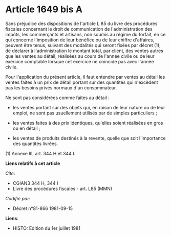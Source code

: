# Article 1649 bis A

Sans préjudice des dispositions de l'article L 85 du livre des procédures fiscales concernant le droit de communication de
l'administration des impôts, les commerçants et artisans, non soumis au régime du forfait, en ce qui concerne l'imposition de
leur bénéfice ou de leur chiffre d'affaires, peuvent être tenus, suivant des modalités qui seront fixées par décret (1), de
déclarer à l'administration le montant total, par client, des ventes autres que les ventes au détail, réalisées au cours de
l'année civile ou de leur exercice comptable lorsque cet exercice ne coïncide pas avec l'année civile.

Pour l'application du présent article, il faut entendre par ventes au détail les ventes faites à un prix de détail portant
sur des quantités qui n'excèdent pas les besoins privés normaux d'un consommateur.

Ne sont pas considérées comme faites au détail :

- les ventes portant sur des objets qui, en raison de leur nature ou de leur emploi, ne sont pas usuellement utilisés par de
simples particuliers ;

- les ventes faites à des prix identiques, qu'elles soient réalisées en gros ou en détail ;

- les ventes de produits destinés à la revente, quelle que soit l'importance des quantités livrées.

(1) Annexe III, art. 344 H et 344 I.

**Liens relatifs à cet article**

_Cite_:

  - CGIAN3 344 H, 344 I
  - Livre des procédures fiscales - art. L85 (MMN)

_Codifié par_:

  - Décret n°81-866 1981-09-15

**Liens**:

  - HISTO: Edition du 1er juillet 1981
